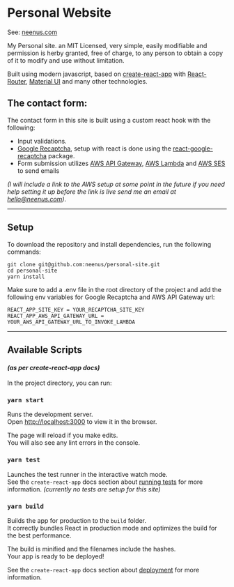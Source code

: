 # Personal Website

See: [neenus.com](https://neenus.com)

My Personal site. an MIT Licensed, very simple, easily modifiable and permission is herby granted, free of charge, to any person to obtain a copy of it to modify and use without limitation.

Built using modern javascript, based on [create-react-app](https://reactjs.org/docs/create-a-new-react-app.html) with [React-Router](https://reactrouter.com/), [Material UI](https://mui.com/) and many other technologies.

## The contact form:
The contact form in this site is built using a custom react hook with the following:

* Input validations.
* [Google Recaptcha](https://www.google.com/recaptcha/about/), setup with react is done using the [react-google-recaptcha](https://www.npmjs.com/package/react-google-recaptcha) package.
* Form submission utilizes [AWS API Gateway](https://aws.amazon.com/api-gateway/), [AWS Lambda](https://aws.amazon.com/lambda/) and [AWS SES](https://aws.amazon.com/ses/) to send emails 

*(I will include a link to the AWS setup at some point in the future if you need help setting it up before the link is live send me an email at hello@neenus.com)*.

___

## Setup
To download the repository and install dependencies, run the following commands:
```
git clone git@github.com:neenus/personal-site.git
cd personal-site
yarn install
```
Make sure to add a .env file in the root directory of the project and add the following env variables for Google Recaptcha and AWS API Gateway url:
```
REACT_APP_SITE_KEY = YOUR_RECAPTCHA_SITE_KEY
REACT_APP_AWS_API_GATEWAY_URL = YOUR_AWS_API_GATEWAY_URL_TO_INVOKE_LAMBDA

```
___
## Available Scripts 
#### *(as per create-react-app docs)*

In the project directory, you can run:

### `yarn start`

Runs the development server.\
Open [http://localhost:3000](http://localhost:3000) to view it in the browser.

The page will reload if you make edits.\
You will also see any lint errors in the console.

### `yarn test`

Launches the test runner in the interactive watch mode.\
See the `create-react-app` docs section about [running tests](https://facebook.github.io/create-react-app/docs/running-tests) for more information. *(currently no tests are setup for this site)*

### `yarn build`

Builds the app for production to the `build` folder.\
It correctly bundles React in production mode and optimizes the build for the best performance.

The build is minified and the filenames include the hashes.\
Your app is ready to be deployed!

See the `create-react-app` docs section about [deployment](https://facebook.github.io/create-react-app/docs/deployment) for more information.
